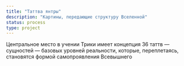 ```yaml
---
title: "Таттва янтры"
description: "Картины, передающие структуру Вселенной"
status: process
type: project
---
```


Центральное место в учении Трики имеет концепция 36 таттв — сущностей — базовых уровней реальности, которые, переплетаясь, становятся формой самопроявления Всевышнего
